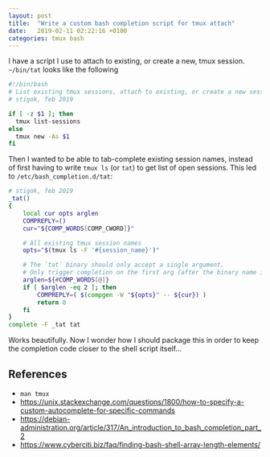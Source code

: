 ```yaml
---
layout: post
title:  "Write a custom bash completion script for tmux attach"
date:   2019-02-11 02:22:16 +0100
categories: tmux bash
---
```


I have a script I use to attach to existing, or create a new, tmux session.
`~/bin/tat` looks like the following

```bash
#!/bin/bash
# List existing tmux sessions, attach to existing, or create a new session
# stigok, feb 2019

if [ -z $1 ]; then
  tmux list-sessions
else
  tmux new -As $1
fi
```

Then I wanted to be able to tab-complete existing session names, instead of
first having to write `tmux ls` (or `tat`) to get list of open sessions.
This led to `/etc/bash_completion.d/tat`:

```bash
# stigok, feb 2019
_tat()
{
    local cur opts arglen
    COMPREPLY=()
    cur="${COMP_WORDS[COMP_CWORD]}"

    # All existing tmux session names
    opts="$(tmux ls -F '#{session_name}')"

    # The `tat` binary should only accept a single argument.
    # Only trigger completion on the first arg (after the binary name itself)
    arglen=${#COMP_WORDS[@]}
    if [ $arglen -eq 2 ]; then
        COMPREPLY=( $(compgen -W "${opts}" -- ${cur}) )
        return 0
    fi
}
complete -F _tat tat
```

Works beautifully. Now I wonder how I should package this in order to keep the
completion code closer to the shell script itself...


## References
- `man tmux`
- https://unix.stackexchange.com/questions/1800/how-to-specify-a-custom-autocomplete-for-specific-commands
- https://debian-administration.org/article/317/An_introduction_to_bash_completion_part_2
- https://www.cyberciti.biz/faq/finding-bash-shell-array-length-elements/
